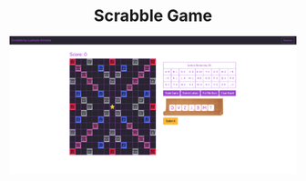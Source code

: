 <h1 align="center">
  Scrabble Game
</h1>

![demo](https://raw.githubusercontent.com/ludmylaalmeida/scrabble-game/master/img.png)

